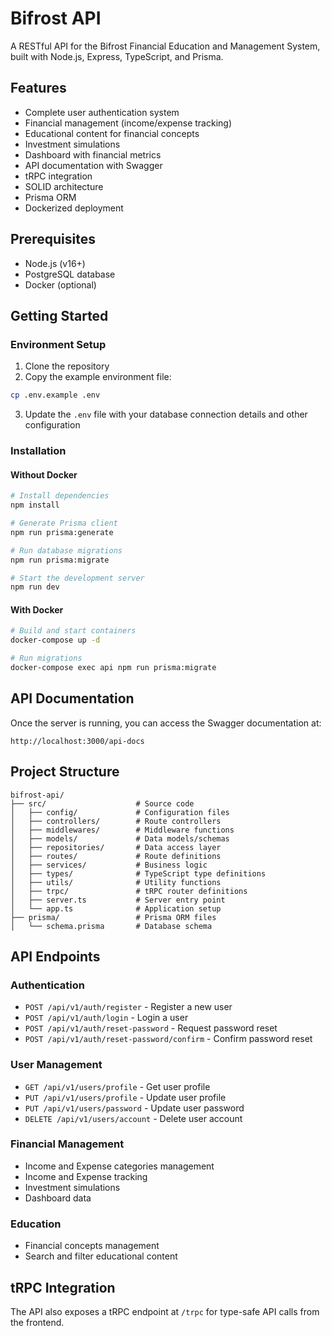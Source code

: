 # Bifrost API

A RESTful API for the Bifrost Financial Education and Management System, built with Node.js, Express, TypeScript, and Prisma.

## Features

- Complete user authentication system
- Financial management (income/expense tracking)
- Educational content for financial concepts
- Investment simulations
- Dashboard with financial metrics
- API documentation with Swagger
- tRPC integration
- SOLID architecture
- Prisma ORM
- Dockerized deployment

## Prerequisites

- Node.js (v16+)
- PostgreSQL database
- Docker (optional)

## Getting Started

### Environment Setup

1. Clone the repository
2. Copy the example environment file:

```bash
cp .env.example .env
```

3. Update the `.env` file with your database connection details and other configuration

### Installation

#### Without Docker

```bash
# Install dependencies
npm install

# Generate Prisma client
npm run prisma:generate

# Run database migrations
npm run prisma:migrate

# Start the development server
npm run dev
```

#### With Docker

```bash
# Build and start containers
docker-compose up -d

# Run migrations
docker-compose exec api npm run prisma:migrate
```

## API Documentation

Once the server is running, you can access the Swagger documentation at:

```
http://localhost:3000/api-docs
```

## Project Structure

```
bifrost-api/
├── src/                    # Source code
│   ├── config/             # Configuration files
│   ├── controllers/        # Route controllers
│   ├── middlewares/        # Middleware functions
│   ├── models/             # Data models/schemas
│   ├── repositories/       # Data access layer
│   ├── routes/             # Route definitions
│   ├── services/           # Business logic
│   ├── types/              # TypeScript type definitions
│   ├── utils/              # Utility functions
│   ├── trpc/               # tRPC router definitions
│   ├── server.ts           # Server entry point
│   └── app.ts              # Application setup
├── prisma/                 # Prisma ORM files
│   └── schema.prisma       # Database schema
```

## API Endpoints

### Authentication

- `POST /api/v1/auth/register` - Register a new user
- `POST /api/v1/auth/login` - Login a user
- `POST /api/v1/auth/reset-password` - Request password reset
- `POST /api/v1/auth/reset-password/confirm` - Confirm password reset

### User Management

- `GET /api/v1/users/profile` - Get user profile
- `PUT /api/v1/users/profile` - Update user profile
- `PUT /api/v1/users/password` - Update user password
- `DELETE /api/v1/users/account` - Delete user account

### Financial Management

- Income and Expense categories management
- Income and Expense tracking
- Investment simulations
- Dashboard data

### Education

- Financial concepts management
- Search and filter educational content

## tRPC Integration

The API also exposes a tRPC endpoint at `/trpc` for type-safe API calls from the frontend.
